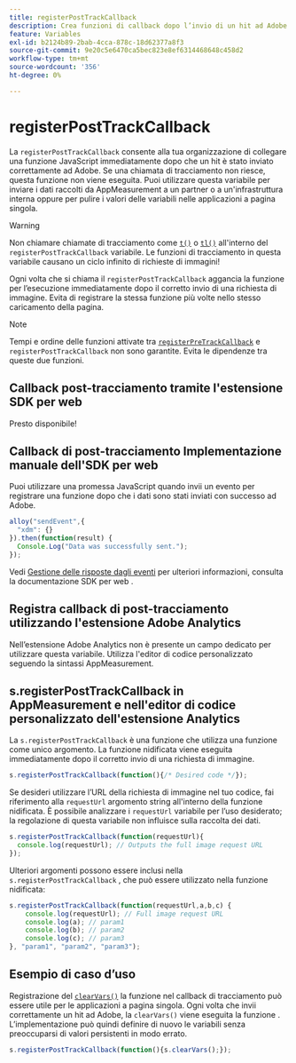 ```yaml
---
title: registerPostTrackCallback
description: Crea funzioni di callback dopo l’invio di un hit ad Adobe.
feature: Variables
exl-id: b2124b89-2bab-4cca-878c-18d62377a8f3
source-git-commit: 9e20c5e6470ca5bec823e8ef6314468648c458d2
workflow-type: tm+mt
source-wordcount: '356'
ht-degree: 0%

---
```


# registerPostTrackCallback

La `registerPostTrackCallback` consente alla tua organizzazione di collegare una funzione JavaScript immediatamente dopo che un hit è stato inviato correttamente ad Adobe. Se una chiamata di tracciamento non riesce, questa funzione non viene eseguita. Puoi utilizzare questa variabile per inviare i dati raccolti da AppMeasurement a un partner o a un&#39;infrastruttura interna oppure per pulire i valori delle variabili nelle applicazioni a pagina singola.

>[!WARNING]
>
>Non chiamare chiamate di tracciamento come [`t()`](t-method.md) o [`tl()`](tl-method.md) all&#39;interno del `registerPostTrackCallback` variabile. Le funzioni di tracciamento in questa variabile causano un ciclo infinito di richieste di immagini!

Ogni volta che si chiama il `registerPostTrackCallback` aggancia la funzione per l’esecuzione immediatamente dopo il corretto invio di una richiesta di immagine. Evita di registrare la stessa funzione più volte nello stesso caricamento della pagina.

>[!NOTE]
>
>Tempi e ordine delle funzioni attivate tra [`registerPreTrackCallback`](registerpretrackcallback.md) e `registerPostTrackCallback` non sono garantite. Evita le dipendenze tra queste due funzioni.

## Callback post-tracciamento tramite l&#39;estensione SDK per web

Presto disponibile!

## Callback di post-tracciamento Implementazione manuale dell&#39;SDK per web

Puoi utilizzare una promessa JavaScript quando invii un evento per registrare una funzione dopo che i dati sono stati inviati con successo ad Adobe.

```js
alloy("sendEvent",{
  "xdm": {}
}).then(function(result) {
  Console.Log("Data was successfully sent.");
});
```

Vedi [Gestione delle risposte dagli eventi](https://experienceleague.adobe.com/docs/experience-platform/edge/fundamentals/tracking-events.html#handling-responses-from-events) per ulteriori informazioni, consulta la documentazione SDK per web .

## Registra callback di post-tracciamento utilizzando l&#39;estensione Adobe Analytics

Nell’estensione Adobe Analytics non è presente un campo dedicato per utilizzare questa variabile. Utilizza l&#39;editor di codice personalizzato seguendo la sintassi AppMeasurement.

## s.registerPostTrackCallback in AppMeasurement e nell&#39;editor di codice personalizzato dell&#39;estensione Analytics

La `s.registerPostTrackCallback` è una funzione che utilizza una funzione come unico argomento. La funzione nidificata viene eseguita immediatamente dopo il corretto invio di una richiesta di immagine.

```js
s.registerPostTrackCallback(function(){/* Desired code */});
```

Se desideri utilizzare l’URL della richiesta di immagine nel tuo codice, fai riferimento alla `requestUrl` argomento string all&#39;interno della funzione nidificata. È possibile analizzare i `requestUrl` variabile per l’uso desiderato; la regolazione di questa variabile non influisce sulla raccolta dei dati.

```js
s.registerPostTrackCallback(function(requestUrl){
  console.log(requestUrl); // Outputs the full image request URL
});
```

Ulteriori argomenti possono essere inclusi nella `s.registerPostTrackCallback` , che può essere utilizzato nella funzione nidificata:

```js
s.registerPostTrackCallback(function(requestUrl,a,b,c) {
    console.log(requestUrl); // Full image request URL
    console.log(a); // param1
    console.log(b); // param2
    console.log(c); // param3
}, "param1", "param2", "param3");
```

## Esempio di caso d’uso

Registrazione del [`clearVars()`](clearvars.md) la funzione nel callback di tracciamento può essere utile per le applicazioni a pagina singola. Ogni volta che invii correttamente un hit ad Adobe, la `clearVars()` viene eseguita la funzione . L’implementazione può quindi definire di nuovo le variabili senza preoccuparsi di valori persistenti in modo errato.

```js
s.registerPostTrackCallback(function(){s.clearVars();});
```

